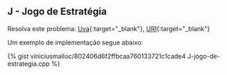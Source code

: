 
## J - Jogo de Estratégia

Resolva este problema:
[Uva][uva-12959]{:target="_blank"},
[URI][uri-1940]{:target="_blank"}

Um exemplo de implementação segue abaixo:

{% gist viniciusmalloc/802406d6f2ffbcaa760133721c1cade4 J-jogo-de-estrategia.cpp %}

[uva-12959]:	https://uva.onlinejudge.org/index.php?option=onlinejudge&page=show_problem&problem=4838
[uri-1940]:		https://www.urionlinejudge.com.br/judge/pt/problems/view/1940